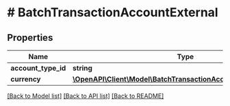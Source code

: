# # BatchTransactionAccountExternal

## Properties

Name | Type | Description | Notes
------------ | ------------- | ------------- | -------------
**account_type_id** | **string** |  | [optional]
**currency** | [**\OpenAPI\Client\Model\BatchTransactionAccountExternalCurrency**](BatchTransactionAccountExternalCurrency.md) |  | [optional]

[[Back to Model list]](../../README.md#models) [[Back to API list]](../../README.md#endpoints) [[Back to README]](../../README.md)
